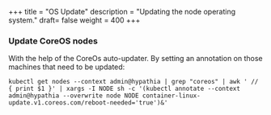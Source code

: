 +++
title = "OS Update"
description = "Updating the node operating system."
draft= false
weight = 400
+++


### Update CoreOS nodes

With the help of the CoreOs auto-updater. By setting an annotation on those machines that need to be updated:

```
kubectl get nodes --context admin@hypathia | grep "coreos" | awk ' //  { print $1 }' | xargs -I NODE sh -c '(kubectl annotate --context admin@hypathia --overwrite node NODE container-linux-update.v1.coreos.com/reboot-needed='true')&'

```